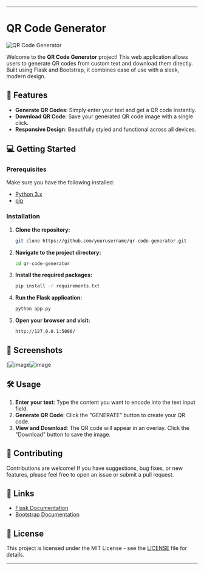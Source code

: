 

---

# QR Code Generator

![QR Code Generator](https://img.shields.io/badge/Version-1.0-green)

Welcome to the **QR Code Generator** project! This web application allows users to generate QR codes from custom text and download them directly. Built using Flask and Bootstrap, it combines ease of use with a sleek, modern design.

## 🚀 Features

- **Generate QR Codes**: Simply enter your text and get a QR code instantly.
- **Download QR Code**: Save your generated QR code image with a single click.
- **Responsive Design**: Beautifully styled and functional across all devices.

## 💻 Getting Started

### Prerequisites

Make sure you have the following installed:
- [Python 3.x](https://www.python.org/downloads/)
- [pip](https://pip.pypa.io/en/stable/)

### Installation

1. **Clone the repository:**

   ```bash
   git clone https://github.com/yourusername/qr-code-generator.git
   ```

2. **Navigate to the project directory:**

   ```bash
   cd qr-code-generator
   ```

3. **Install the required packages:**

   ```bash
   pip install -r requirements.txt
   ```

4. **Run the Flask application:**

   ```bash
   python app.py
   ```

5. **Open your browser and visit:**

   ```
   http://127.0.0.1:5000/
   ```

## 📸 Screenshots

(![image](https://github.com/user-attachments/assets/9298501c-7719-4b32-8cc2-80e0689a71c2)![image](https://github.com/user-attachments/assets/eb66bcc4-b037-4a5f-9f93-aa7f7e1d50ae)



## 🛠️ Usage

1. **Enter your text**: Type the content you want to encode into the text input field.
2. **Generate QR Code**: Click the "GENERATE" button to create your QR code.
3. **View and Download**: The QR code will appear in an overlay. Click the "Download" button to save the image.

## 🤝 Contributing

Contributions are welcome! If you have suggestions, bug fixes, or new features, please feel free to open an issue or submit a pull request.

## 🔗 Links

- [Flask Documentation](https://flask.palletsprojects.com/)
- [Bootstrap Documentation](https://getbootstrap.com/)

## 📜 License

This project is licensed under the MIT License - see the [LICENSE](LICENSE) file for details.

---


